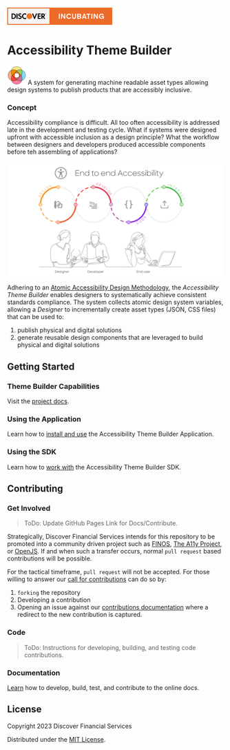 [![DFS - Incubating](./_images/discover-incubating.svg)](https://technology.discover.com/technologies/open_source)

# Accessibility Theme Builder
![logo](./_images/tb-logo-sm.png) A system for generating machine readable asset types allowing design systems to publish products that are accessibly inclusive.

### Concept
Accessibility compliance is difficult. All too often accessibility is addressed late in the development and testing cycle. What if systems were designed upfront with accessible inclusion as a design principle? What the workflow between designers and developers produced accessible components before teh assembling of applications?

![workflow](./_images/gaad-a11y-e2e.png)

Adhering to an [Atomic Accessibility Design Methodology](./docs/atomic-a11y-design.md), the *Accessibility Theme Builder* enables designers to systematically achieve consistent standards compliance. The system collects atomic design system variables, allowing a *Designer* to incrementally create asset types (JSON, CSS files) that can be used to:

1. publish physical and digital solutions
2. generate reusable design components that are leveraged to build physical and digital solutions

## Getting Started

### Theme Builder Capabilities
Visit the [project docs](https://discoverfinancial.github.io/a11y-theme-builder). 

### Using the Application
Learn how to [install and use](./GETTING_STARTED.md) the Accessibility Theme Builder Application.
### Using the SDK
Learn how to [work with](https://github.com/discoverfinancial/a11y-theme-builder-sdk) the Accessibility Theme Builder SDK.

## Contributing 

### Get Involved
>ToDo: Update GitHub Pages Link for Docs/Contribute.

Strategically, Discover Financial Services intends for this repository to be promoted into a community driven project such as [FINOS](https://www.finos.org), [The A11y Project](https://www.a11yproject.com), or [OpenJS](https://openjsf.org). If and when such a transfer occurs, normal `pull request` based contributions will be possible. 

For the tactical timeframe, `pull request` will not be accepted. For those willing to 
answer our [call for contributions](https://discoverfinancial.github.io/a11y-theme-builder/contribute/) can do so by:

1. `forking` the repository
2. Developing a contribution
3. Opening an issue against our  [contributions documentation](https://discoverfinancial.github.io/a11y-theme-builder/contribute/) where a redirect to the new contribution is captured. 

### Code
>ToDo: Instructions for developing, building, and testing code contributions.
### Documentation
[Learn](./DEVELOP_DOCS.md) how to develop, build, test, and contribute to the online docs.

## License

Copyright 2023 Discover Financial Services 

Distributed under the [MIT License](./LICENSE).
